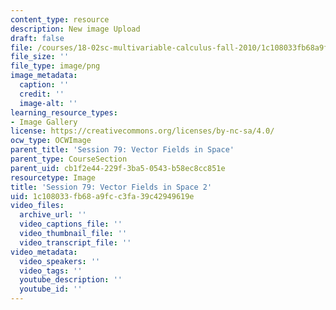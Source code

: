 ```yaml
---
content_type: resource
description: New image Upload
draft: false
file: /courses/18-02sc-multivariable-calculus-fall-2010/1c108033fb68a9fcc3fa39c42949619e_MIT18_02SC_L27Brds_2.png
file_size: ''
file_type: image/png
image_metadata:
  caption: ''
  credit: ''
  image-alt: ''
learning_resource_types:
- Image Gallery
license: https://creativecommons.org/licenses/by-nc-sa/4.0/
ocw_type: OCWImage
parent_title: 'Session 79: Vector Fields in Space'
parent_type: CourseSection
parent_uid: cb1f2e44-229f-3ba5-0543-b58ec8cc851e
resourcetype: Image
title: 'Session 79: Vector Fields in Space 2'
uid: 1c108033-fb68-a9fc-c3fa-39c42949619e
video_files:
  archive_url: ''
  video_captions_file: ''
  video_thumbnail_file: ''
  video_transcript_file: ''
video_metadata:
  video_speakers: ''
  video_tags: ''
  youtube_description: ''
  youtube_id: ''
---
```

